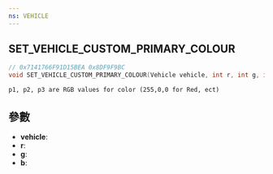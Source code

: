 ```yaml
---
ns: VEHICLE
---
```

## SET_VEHICLE_CUSTOM_PRIMARY_COLOUR

```c
// 0x7141766F91D15BEA 0x8DF9F9BC
void SET_VEHICLE_CUSTOM_PRIMARY_COLOUR(Vehicle vehicle, int r, int g, int b);
```

```
p1, p2, p3 are RGB values for color (255,0,0 for Red, ect)  
```

## 參數
* **vehicle**: 
* **r**: 
* **g**: 
* **b**: 

